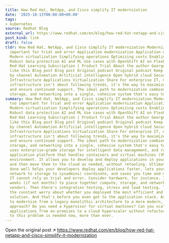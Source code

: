 ```yaml
---
title: How Red Hat, NetApp, and Cisco simplify IT modernization
date: '2025-10-13T00:00:00+00:00'
tags:
- kubernetes
source: Redhat Blog
external_url: https://www.redhat.com/en/blog/how-red-hat-netapp-and-cisco-simplify-it-modernization
post_kind: link
draft: false
tldr: How Red Hat, NetApp, and Cisco simplify IT modernization Modernization is too
  important for trial and error Application modernization Application development
  Modern virtualization Simplifying operations Optimizing costs Enabling hybrid cloud
  Robust data protection AI and ML Use cases with OpenShift AI on FlexPod AI Conclusion
  Red Hat Learning Subscription | Product Trial About the author George James More
  like this Blog post Blog post Original podcast Original podcast Keep exploring Browse
  by channel Automation Artificial intelligence Open hybrid cloud Security Edge computing
  Infrastructure Applications Virtualization Share For enterprise IT, modernizing
  infrastructure isn't about following trends, it's the way to maximize efficiency
  and ensure continued support. The ideal path to modernization combines compute,
  storage, and networking into a single, cohesive system that's easy to deploy.
summary: How Red Hat, NetApp, and Cisco simplify IT modernization Modernization is
  too important for trial and error Application modernization Application development
  Modern virtualization Simplifying operations Optimizing costs Enabling hybrid cloud
  Robust data protection AI and ML Use cases with OpenShift AI on FlexPod AI Conclusion
  Red Hat Learning Subscription | Product Trial About the author George James More
  like this Blog post Blog post Original podcast Original podcast Keep exploring Browse
  by channel Automation Artificial intelligence Open hybrid cloud Security Edge computing
  Infrastructure Applications Virtualization Share For enterprise IT, modernizing
  infrastructure isn't about following trends, it's the way to maximize efficiency
  and ensure continued support. The ideal path to modernization combines compute,
  storage, and networking into a single, cohesive system that's easy to deploy. It
  uses enterprise-grade storage for intelligent data management, and runs on an enterprise-tested
  application platform that handles containers and virtual machines (VM) in a unified
  environment. It allows you to develop and deploy applications in your data center,
  and then move them to the cloud as needed, without retooling. Ultimately, modernization
  done well helps your developers deploy applications faster, lets your IT teams (from
  network to storage to sysadmins) coordinate, and saves you time and money. Enterprise
  IT cannot rely on trial and error. Consider hardware, for instance. It would take
  weeks (if not months) to piece together compute, storage, and networking from multiple
  vendors. Then there's integration testing, stress and load testing. Then there's
  the constant worry about whether you deployed the most efficient and cost effective
  solution. And that's before you even get to the application stack. Are you trying
  to modernize from a legacy monolithic architecture to a more modern, cloud-native
  approach? Do you need a hypervisor for virtual machines? Can you scale and migrate
  applications from on-premises to a cloud hyperscaler without refactoring? A solution
  to this problem is needed now, more than ever.
---
```

Open the original post ↗ https://www.redhat.com/en/blog/how-red-hat-netapp-and-cisco-simplify-it-modernization

